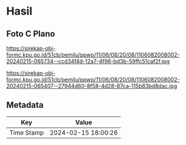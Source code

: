 # Hasil

## Foto C Plano

https://sirekap-obj-formc.kpu.go.id/51cb/pemilu/ppwp/11/06/08/20/08/1106082008002-20240215-065734--ccd34f4d-12a7-4f98-bd3b-59ffc51caf2f.jpg

https://sirekap-obj-formc.kpu.go.id/51cb/pemilu/ppwp/11/06/08/20/08/1106082008002-20240215-065407--27944d60-8f58-4d28-87ca-115b83bd8dac.jpg


## Metadata

| Key        | Value               |
| ---------- | ------------------- |
| Time Stamp | 2024-02-15 18:00:26 |



